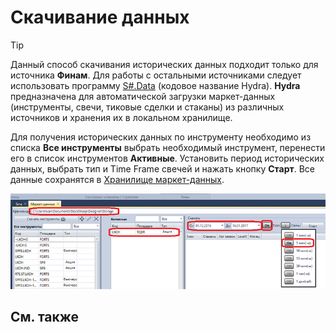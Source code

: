 # Скачивание данных

> [!TIP]
> Данный способ скачивания исторических данных подходит только для источника **Финам**. Для работы с остальными источниками следует использовать программу [S\#.Data](Hydra.md) (кодовое название Hydra). **Hydra** предназначена для автоматической загрузки маркет\-данных (инструменты, свечи, тиковые сделки и стаканы) из различных источников и хранения их в локальном хранилище. 

Для получения исторических данных по инструменту необходимо из списка **Все инструменты** выбрать необходимый инструмент, перенести его в список инструментов **Активные**. Установить период исторических данных, выбрать тип и Time Frame свечей и нажать кнопку **Старт**. Все данные сохранятся в [Хранилище маркет\-данных](Designer_Repository_of_historical_data.md).

![Designer Quick start 02](../images/Designer_Quick_start_02.png)

## См. также
